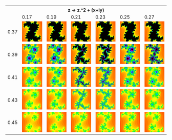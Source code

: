 <table>
<tr> 
	<th colspan="7">z -> z.^2 + (x+iy)</th>
</tr>
<tr> 
	<td></td>
	<td>0.17</td>
	<td>0.19</td>
	<td>0.21</td>
	<td>0.23</td>
	<td>0.25</td>
	<td>0.27</td>
</tr>
<tr> 
	<td>0.37</td>
	<td><img src="\images\fractals\constant_table_zoom\z.^2+0.37+0.17i.png"></td>
	<td><img src="\images\fractals\constant_table_zoom\z.^2+0.37+0.19i.png"></td>
	<td><img src="\images\fractals\constant_table_zoom\z.^2+0.37+0.21i.png"></td>
	<td><img src="\images\fractals\constant_table_zoom\z.^2+0.37+0.23i.png"></td>
	<td><img src="\images\fractals\constant_table_zoom\z.^2+0.37+0.25i.png"></td>
	<td><img src="\images\fractals\constant_table_zoom\z.^2+0.37+0.27i.png"></td>
</tr>
<tr> 
	<td>0.39</td>
	<td><img src="\images\fractals\constant_table_zoom\z.^2+0.39+0.17i.png"></td>
	<td><img src="\images\fractals\constant_table_zoom\z.^2+0.39+0.19i.png"></td>
	<td><img src="\images\fractals\constant_table_zoom\z.^2+0.39+0.21i.png"></td>
	<td><img src="\images\fractals\constant_table_zoom\z.^2+0.39+0.23i.png"></td>
	<td><img src="\images\fractals\constant_table_zoom\z.^2+0.39+0.25i.png"></td>
	<td><img src="\images\fractals\constant_table_zoom\z.^2+0.39+0.27i.png"></td>
</tr>
<tr> 
	<td>0.41</td>
	<td><img src="\images\fractals\constant_table_zoom\z.^2+0.41+0.17i.png"></td>
	<td><img src="\images\fractals\constant_table_zoom\z.^2+0.41+0.19i.png"></td>
	<td><img src="\images\fractals\constant_table_zoom\z.^2+0.41+0.21i.png"></td>
	<td><img src="\images\fractals\constant_table_zoom\z.^2+0.41+0.23i.png"></td>
	<td><img src="\images\fractals\constant_table_zoom\z.^2+0.41+0.25i.png"></td>
	<td><img src="\images\fractals\constant_table_zoom\z.^2+0.41+0.27i.png"></td>
</tr>
<tr> 
	<td>0.43</td>
	<td><img src="\images\fractals\constant_table_zoom\z.^2+0.43+0.17i.png"></td>
	<td><img src="\images\fractals\constant_table_zoom\z.^2+0.43+0.19i.png"></td>
	<td><img src="\images\fractals\constant_table_zoom\z.^2+0.43+0.21i.png"></td>
	<td><img src="\images\fractals\constant_table_zoom\z.^2+0.43+0.23i.png"></td>
	<td><img src="\images\fractals\constant_table_zoom\z.^2+0.43+0.25i.png"></td>
	<td><img src="\images\fractals\constant_table_zoom\z.^2+0.43+0.27i.png"></td>
</tr>
<tr>
	<td>0.45</td>
	<td><img src="\images\fractals\constant_table_zoom\z.^2+0.45+0.17i.png"></td>
	<td><img src="\images\fractals\constant_table_zoom\z.^2+0.45+0.19i.png"></td>
	<td><img src="\images\fractals\constant_table_zoom\z.^2+0.45+0.21i.png"></td>
	<td><img src="\images\fractals\constant_table_zoom\z.^2+0.45+0.23i.png"></td>
	<td><img src="\images\fractals\constant_table_zoom\z.^2+0.45+0.25i.png"></td>
	<td><img src="\images\fractals\constant_table_zoom\z.^2+0.45+0.27i.png"></td>
</tr>
</table>